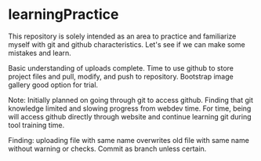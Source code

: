# learningPractice

This repository is solely intended as an area to practice and familiarize myself with git and github characteristics. Let's see if we can make some mistakes and learn.

Basic understanding of uploads complete. Time to use github to store project files and pull, modify, and push to repository. Bootstrap image gallery good option for trial.

Note: Initially planned on going through git to access github. Finding that git knowledge limited and slowing progress from webdev time. For time, being will access github directly through website and continue learning git during tool training time.

Finding: uploading file with same name overwrites old file with same name without warning or checks. Commit as branch unless certain.
